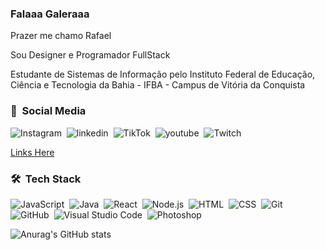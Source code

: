 ### Falaaa Galeraaa

Prazer me chamo Rafael

Sou Designer e Programador FullStack

Estudante de Sistemas de Informação pelo Instituto Federal de Educação, Ciência e Tecnologia da Bahia - IFBA - Campus de Vitória da Conquista


### 📱 &nbsp;Social Media

![Instagram](https://img.shields.io/badge/Instagram-05122A?style=flat&logo=instagram&logoColor=white)&nbsp;
![linkedin](https://img.shields.io/badge/LinkedIn-05122A?style=flat&logo=linkedin&logoColor=white)&nbsp;
![TikTok](https://img.shields.io/badge/TikTok-05122A?style=flat&logo=tiktok&logoColor=white)&nbsp;
![youtube](https://img.shields.io/badge/YouTube-FF0000?style=flat&logo=youtube&logoColor=white)&nbsp;
![Twitch](https://img.shields.io/badge/Twitch-9146FF?style=flat&logo=twitch&logoColor=white)&nbsp;

<a href="https://rafascripts.site/redes-sociais/?">Links Here</a>

### 🛠 &nbsp;Tech Stack

![JavaScript](https://img.shields.io/badge/-JavaScript-05122A?style=flat&logo=javascript)&nbsp;
![Java](https://img.shields.io/badge/Java-05122A?style=flat&logo=java&logoColor=ED8B20)&nbsp;
![React](https://img.shields.io/badge/-React-05122A?style=flat&logo=react)&nbsp;
![Node.js](https://img.shields.io/badge/-Node.js-05122A?style=flat&logo=node.js)&nbsp;
![HTML](https://img.shields.io/badge/-HTML-05122A?style=flat&logo=HTML5)&nbsp;
![CSS](https://img.shields.io/badge/-CSS-05122A?style=flat&logo=CSS3&logoColor=1572B6)&nbsp;
![Git](https://img.shields.io/badge/-Git-05122A?style=flat&logo=git)&nbsp;
![GitHub](https://img.shields.io/badge/-GitHub-05122A?style=flat&logo=github)&nbsp;
![Visual Studio Code](https://img.shields.io/badge/-Visual%20Studio%20Code-05122A?style=flat&logo=visual-studio-code&logoColor=007ACC)&nbsp;
![Photoshop](https://img.shields.io/badge/-Photoshop-05122A?style=flat&logo=adobe-photoshop)&nbsp;



![Anurag's GitHub stats](https://github-readme-stats.vercel.app/api?username=RafaScripts&count_private=true&show_icons=true&theme=tokyonight)
